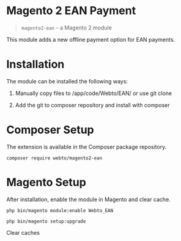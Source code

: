 # Magento 2 EAN Payment
> `magento2-ean` - a Magento 2 module

This module adds a new offline payment option for EAN payments.

Installation
======================
The module can be installed the following ways:

1. Manually copy files to /app/code/Webto/EAN/ or use git clone

2. Add the git to composer repository and install with composer

Composer Setup
=======================

The extension is available in the Composer package repository.

```
composer require webto/magento2-ean
```

Magento Setup
=========================
After installation, enable the module in Magento and clear cache.

```
php bin/magento module:enable Webto_EAN
```

```
php bin/magento setup:upgrade
```

Clear caches
